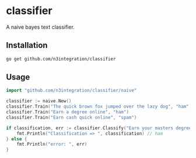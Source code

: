 # classifier
A naive bayes text classifier.

## Installation

```bash
go get github.com/n3integration/classifier
```

## Usage

```go
import "github.com/n3integration/classifier/naive"

classifier := naive.New()
classifier.Train("The quick brown fox jumped over the lazy dog", "ham")
classifier.Train("Earn a degree online", "ham")
classifier.Train("Earn cash quick online", "spam")

if classification, err := classifier.Classify("Earn your masters degree online"); err == nil {
    fmt.Println("Classification => ", classification) // ham
} else {
    fmt.Println("error: ", err)
}
```
